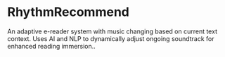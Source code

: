 # RhythmRecommend
An adaptive e-reader system with music changing based on current text context. Uses AI and NLP to dynamically adjust ongoing soundtrack for enhanced reading immersion..
